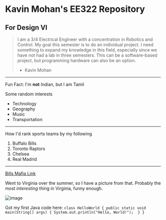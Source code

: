 # Kavin Mohan's EE322 Repository
## For Design VI
> I am a 3/4 Electrical Engineer with a concentration in Robotics and Control.  My goal this semester is to do an individual project.  I need something to expand my knowledge in this field, especially since we have not had a lab in three semesters.  This can be a software-based project, but programming hardware can also be an option.
>  - Kavin Mohan
---
Fun Fact: I'm __not__ Indian, but I am Tamil

Some random interests
- Technology
- Geography
- Music
- Transportation
---
How I'd rank sports teams by my following
1. Buffalo Bills
2. Toronto Raptors
3. Chelsea
4. Real Madrid
---
[Bills Mafia Link](https://nypost.com/2024/01/21/sports/fan-catches-fire-tailgating-with-bills-mafia-before-chiefs-game/)

Went to Virginia over the summer, so I have a picture from that.  Probably the most _interesting_ thing in Virginia, funny enough.

![image](https://github.com/BlazedFir511/EE322/assets/65604948/dc9e8cae-dd03-4cfc-9cb3-fe77003da72a)

Got my first Java code here:
`class HelloWorld {
    public static void main(String[] args) {
        System.out.println("Hello, World!"); 
    }
}`
